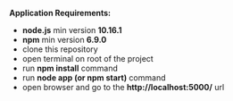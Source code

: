 **Application Requirements:**
- **node.js** min version **10.16.1**
- **npm** min version **6.9.0**
- clone this repository
- open terminal on root of the project
- run **npm install** command
- run **node app (or npm start)** command
- open browser and go to the **http://localhost:5000/** url